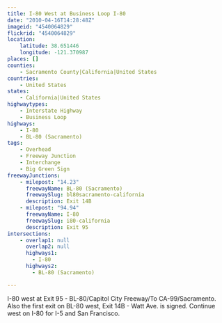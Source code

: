 ```yaml
---
title: I-80 West at Business Loop I-80
date: "2010-04-16T14:28:48Z"
imageid: "4540064829"
flickrid: "4540064829"
location:
    latitude: 38.651446
    longitude: -121.370987
places: []
counties:
    - Sacramento County|California|United States
countries:
    - United States
states:
    - California|United States
highwaytypes:
    - Interstate Highway
    - Business Loop
highways:
    - I-80
    - BL-80 (Sacramento)
tags:
    - Overhead
    - Freeway Junction
    - Interchange
    - Big Green Sign
freewayJunctions:
    - milepost: "14.23"
      freewayName: BL-80 (Sacramento)
      freewaySlug: bl80sacramento-california
      description: Exit 14B
    - milepost: "94.94"
      freewayName: I-80
      freewaySlug: i80-california
      description: Exit 95
intersections:
    - overlap1: null
      overlap2: null
      highways1:
        - I-80
      highways2:
        - BL-80 (Sacramento)

---
```

I-80 west at Exit 95 - BL-80/Capitol City Freeway/To CA-99/Sacramento.  Also the first exit on BL-80 west, Exit 14B - Watt Ave. is signed.  Continue west on I-80 for I-5 and San Francisco.